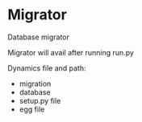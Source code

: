 # Migrator
Database migrator

Migrator will avail after running run.py

Dynamics file and path:
- migration
- database
- setup.py file
- egg file
